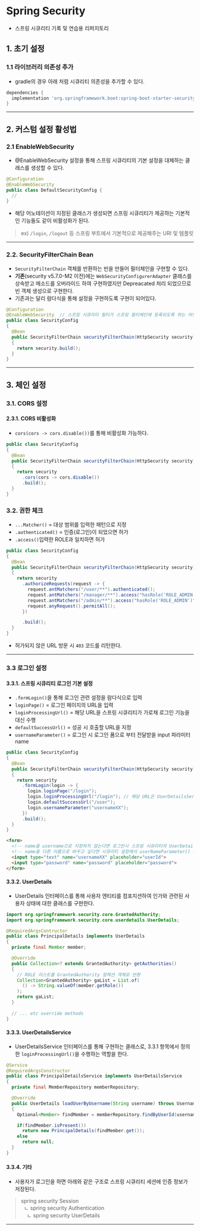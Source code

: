 # Spring Security
- 스프링 시큐리티 기록 및 연습용 리퍼지토리

## 1. 초기 설정
### 1.1 라이브러리 의존성 추가
- gradle의 경우 아래 처럼 시큐리티 의존성을 추가할 수 있다.
```groovy
dependencies {
  implementation 'org.springframework.boot:spring-boot-starter-security'
}
```

---

## 2. 커스텀 설정 활성법
### 2.1 EnableWebSecurity 
- @EnableWebSecurity 설정을 통해 스프링 시큐리티의 기본 설정을 대체하는 클래스를 생성할 수 있다.
```java
@Configuration
@EnableWebSecurity
public class DefaultSecurityConfig {
  //
}
```
- 해당 어노테이션이 지정된 클래스가 생성되면 스프링 시큐리티가 제공하는 기본적인 기능들도 같이 비활성화가 된다.
> ex) ```/login```, ```/logout``` 등 스프링 부트에서 기본적으로 제공해주는 URI 및 템플릿

---

### 2.2. SecurityFilterChain Bean
- ```SecurityFilterChain``` 객체를 반환하는 빈을 만들어 필터체인을 구현할 수 있다.
- **기존**(security v5.7.0-M2 이전)에는 ```WebSecurityConfigurerAdapter``` 클래스를 상속받고 메소드를 오버라이드 하여 구현하였지만 Depreacated 처리 되었으므로 빈 객체 생성으로 구현한다.
- 기존과는 달리 람다식을 통해 설정을 구현하도록 구현이 되어있다.

```java
@Configuration
@EnableWebSecurity  // 스프링 시큐리티 필터가 스프링 필터체인에 등록되도록 하는 어노테이션
public class SecurityConfig
{
  @Bean
  public SecurityFilterChain securityFilterChain(HttpSecurity security) throws Exception
  {
    return security.build();
  }
}
```

---

## 3. 체인 설정
### 3.1. CORS 설정
#### 2.3.1. CORS 비활성화
- ```cors(cors -> cors.disable())```를 통해 비활성화 가능하다.
```java
public class SecurityConfig
{
  @Bean
  public SecurityFilterChain securityFilterChain(HttpSecurity security) throws Exception
  {
    return security
      .cors(cors -> cors.disable())
      .build();
  }
}
```
### 3.2. 권한 체크
- ```...Matcher()``` = 대상 범위를 입력한 패턴으로 지정
- ```.authenticated()``` = 인증(로그인)이 되었으면 허가
- ```.access()```입력한 ROLE과 일치하면 허가
```java
public class SecurityConfig
{
  @Bean
  public SecurityFilterChain securityFilterChain(HttpSecurity security) throws Exception
  {
    return security
      .authorizeRequests(request -> {
        request.antMatchers("/user/**").authenticated();
        request.antMatchers("/manager/**").access("hasRole('ROLE_ADMIN') or hasRole('ROLE_MANAGER')");
        request.antMatchers("/admin/**").access("hasRole('ROLE_ADMIN')");
        request.anyRequest().permitAll();
      })

      .build();
  }
}
```
- 허가되지 않은 URL 방문 시 ```403``` 코드를 리턴한다.

---

### 3.3 로그인 설정
#### 3.3.1. 스프링 시큐리티 로그인 기본 설정
- ```.formLogin()```을 통해 로그인 관련 설정을 람다식으로 입력
- ```loginPage()``` = 로그인 페이지의 URL을 입력
- ```loginProcessingUrl()``` = 해당 URL을 스프링 시큐리티가 가로채 로그인 기능을 대신 수행
- ```defaultSuccessUrl()``` = 성공 시 호출할 URL을 지정
- ```usernameParameter()``` = 로그인 시 로그인 폼으로 부터 전달받을 input 파라미터 name
```java
public class SecurityConfig
{
  @Bean
  public SecurityFilterChain securityFilterChain(HttpSecurity security) throws Exception
  {
    return security
      .formLogin(login -> {
        login.loginPage("/login");
        login.loginProcessingUrl("/login"); // 해당 URL은 UserDetailsService 인터페이스를 구현한 클래스로 넘어간다.
        login.defaultSuccessUrl("/user");
        login.usernameParameter("usernameXX");
      })
      .build();
  }
}
```
```html
<form>
  <!-- name을 username으로 지정하지 않는다면 로그인시 스프링 시큐리티의 UserDetailsService에서 캐치하지 못한다. -->
  <!-- name을 다른 이름으로 바꾸고 싶다면 시큐리티 설정에서 userNameParameter() 메서드를 통해 재정의 해주어야 한다. -->
  <input type="text" name="usernameXX" placeholder="userId">
  <input type="password" name="password" placeholder="password">
</form>
```
#### 3.3.2. UserDetails
- UserDetails 인터페이스를 통해 사용자 엔티티를 컴포지션하여 인가와 관련된 사용자 상태에 대한 클래스를 구현한다.
```java
import org.springframework.security.core.GrantedAuthority;
import org.springframework.security.core.userdetails.UserDetails;

@RequiredArgsContructor
public class PrincipalDetails implements UserDetails
{
  private final Member member;

  @Override
  public Collection<? extends GrantedAuthority> getAuthorities()
  {
    // ROLE 리스트를 GrantedAuthority 컬렉션 객체로 반환
    Collection<GrantedAuthority> gaList = List.of(
      () -> String.valueOf(member.getRole())
    );
    return gaList;
  }
  
  // ... etc override methods
}
```


#### 3.3.3. UserDetailsService
- UserDetailsService 인터페이스를 통해 구현하는 클래스로, 3.3.1 항목에서 정의한 ```loginProcessingUrl()```을 수행하는 역할을 한다. 
```java
@Service
@RequiredArgsConstructor
public class PrincipalDetailsService implements UserDetailsService
{
  private final MemberRepository memberRepository;

  @Override
  public UserDetails loadUserByUsername(String username) throws UsernameNotFoundException
  {
    Optional<Member> findMember = memberRepository.findByUserId(username);

    if(findMember.isPresent())
      return new PrincipalDetails(findMember.get());
    else
      return null;
  }
}
```

#### 3.3.4. 기타
- 사용자가 로그인을 하면 아래와 같은 구조로 스프링 시큐리티 세션에 인증 정보가 저장된다.
>spring security Session<br>
>&nbsp;&nbsp;ㄴ spring security Authentication<br>
>&nbsp;&nbsp;&nbsp;&nbsp;ㄴ spring security UserDetails

---